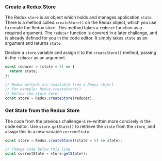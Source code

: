### Create a Redux Store

The Redux `store` is an object which holds and manages application `state`. There is a method called `createStore()` on the Redux object, which you use to create the Redux store. This method takes a `reducer` function as a required argument. The `reducer` function is covered in a later challenge, and is already defined for you in the code editor. It simply takes `state` as an argument and returns `state`.

Declare a `store` variable and assign it to the `createStore()` method, passing in the `reducer` as an argument.

```javascript
const reducer = (state = 5) => {
  return state;
};

// Redux methods are available from a Redux object
// For example: Redux.createStore()
// Define the store here:
const store = Redux.createStore(reducer);
```

### Get State from the Redux Store

The code from the previous challenge is re-written more concisely in the code editor. Use `store.getState()` to retrieve the `state` from the `store`, and assign this to a new variable `currentState`.

```javascript
const store = Redux.createStore((state = 5) => state);

// Change code below this line
const currentState = store.getState();
```

